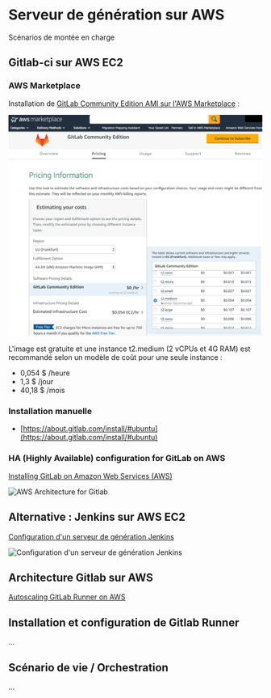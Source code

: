 # Serveur de génération sur AWS

<!-- toc -->

Scénarios de montée en charge

## Gitlab-ci sur AWS EC2

### AWS Marketplace

Installation de [GitLab Community Edition AMI sur l'AWS Marketplace](https://aws.amazon.com/marketplace/pp/B071RFCJZK) :

![GitLab Community Edition AMI sur l'AWS Marketplace](/images/AWS-Marketplace-GitLab-Community-Edition.jpg)

L'image est gratuite et une instance t2.medium (2 vCPUs et 4G RAM) est recommandé selon un modèle de coût pour une seule instance :

* 0,054 $ /heure
* 1,3 $ /jour
* 40,18 $ /mois

### Installation manuelle

* [https://about.gitlab.com/install/#ubuntu](https://about.gitlab.com/install/#ubuntu)

### HA (Highly Available) configuration for GitLab on AWS

[Installing GitLab on Amazon Web Services (AWS)](https://docs.gitlab.com/ee/install/aws/)

![AWS Architecture for Gitlab](https://docs.gitlab.com/ee/install/aws/img/aws_diagram.png)

## Alternative : Jenkins sur AWS EC2

[Configuration d'un serveur de génération Jenkins](https://aws.amazon.com/fr/getting-started/projects/setup-jenkins-build-server/)

![Configuration d'un serveur de génération Jenkins](https://d1.awsstatic.com/Projects/P5505030/arch-diagram_jenkins.7677f587a3727562ec4e6c7e69ed594729cab171.png)

## Architecture Gitlab sur AWS

[Autoscaling GitLab Runner on AWS](https://docs.gitlab.com/runner/configuration/runner_autoscale_aws/)

## Installation et configuration de Gitlab Runner

...

## Scénario de vie / Orchestration

...
